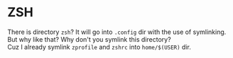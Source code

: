 # ZSH

There is directory `zsh`? It will go into `.config` dir with the use of symlinking. \
But why like that? Why don't you symlink this directory? \
Cuz I already symlink `zprofile` and `zshrc` into `home/$(USER)` dir.

